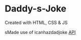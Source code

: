 # Daddy-s-Joke
Created with HTML, CSS &amp; JS

sMade use of icanhazdadjoke [API](https://icanhazdadjoke.com/)
